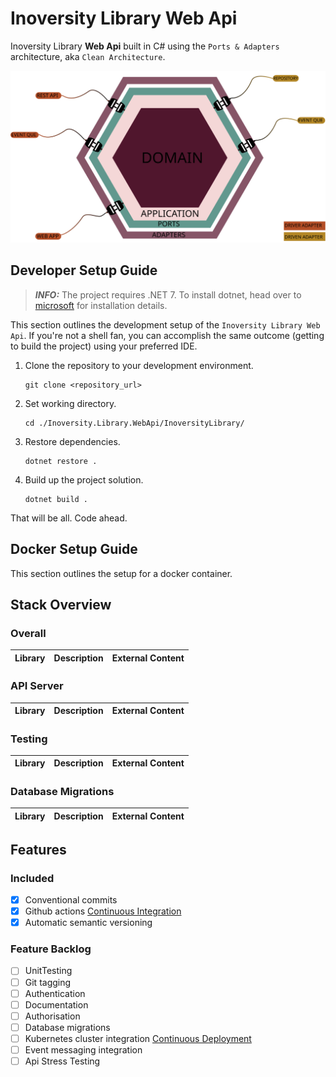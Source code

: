 # Inoversity Library Web Api


Inoversity Library **Web Api** built in C# using the
`Ports & Adapters` architecture, aka `Clean Architecture`.

<img src="./assets/applicationArchitecture.svg" alt="Microservice Architecture">

## Developer Setup Guide

> **_INFO:_** The project requires .NET 7. To install dotnet, head
> over to [microsoft](https://dotnet.microsoft.com/en-us/download) for installation details.

This section outlines the development setup of the `Inoversity Library Web Api`. If you're not
a shell fan, you can accomplish the same outcome (getting to build the project) using your preferred IDE.

1. Clone the repository to your development environment.
    ```
    git clone <repository_url>
    ```
2. Set working directory.
    ```
    cd ./Inoversity.Library.WebApi/InoversityLibrary/
    ```
3. Restore dependencies.
    ```
    dotnet restore .
    ```
4. Build up the project solution.
    ```
    dotnet build .
    ```

That will be all. Code ahead.

## Docker Setup Guide

This section outlines the setup for a docker container.

## Stack Overview

### Overall
| Library | Description | External Content |
|---------|-------------|------------------|

### API Server
| Library                                 | Description            | External Content                                                                                     |
|-----------------------------------------|------------------------|------------------------------------------------------------------------------------------------------|

### Testing
| Library                                                              | Description                 | External Content                                                                                                                                     |
|----------------------------------------------------------------------|-----------------------------|------------------------------------------------------------------------------------------------------------------------------------------------------|

### Database Migrations
| Library     | Description         | External Content                 |
|-------------|---------------------|----------------------------------|

## Features
### Included
- [X] Conventional commits
- [X] Github actions [Continuous Integration](https://www.atlassian.com/continuous-delivery/continuous-integration)
- [X] Automatic semantic versioning

### Feature Backlog
- [ ] UnitTesting
- [ ] Git tagging
- [ ] Authentication
- [ ] Documentation
- [ ] Authorisation
- [ ] Database migrations
- [ ] Kubernetes cluster integration [Continuous Deployment](https://www.atlassian.com/continuous-delivery/principles/continuous-integration-vs-delivery-vs-deployment)
- [ ] Event messaging integration
- [ ] Api Stress Testing
